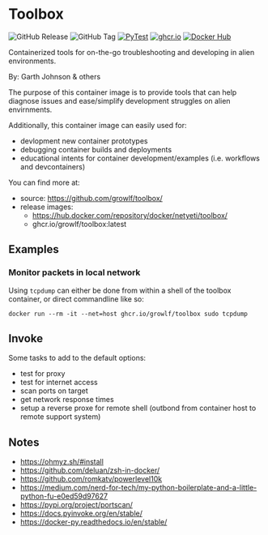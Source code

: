 # Toolbox
![GitHub Release](https://img.shields.io/github/v/release/growlf/toolbox?logo=docker&logoColor=white)
![GitHub Tag](https://img.shields.io/github/v/tag/growlf/toolbox?logo=docker&logoColor=white&label=Latest)
[![PyTest](https://github.com/growlf/toolbox/actions/workflows/python-app.yml/badge.svg)](https://github.com/growlf/toolbox/actions/workflows/python-app.yml)
[![ghcr.io](https://github.com/growlf/toolbox/actions/workflows/docker-publish.yml/badge.svg)](https://github.com/growlf/toolbox/actions/workflows/docker-publish.yml)
[![Docker Hub](https://github.com/growlf/toolbox/actions/workflows/docker-publish-dh.yml/badge.svg)](https://github.com/growlf/toolbox/actions/workflows/docker-publish-dh.yml)

Containerized tools for on-the-go troubleshooting and developing in alien environments.

By: Garth Johnson & others

The purpose of this container image is to provide tools that can help diagnose issues and ease/simplify development struggles on alien envirnments.

Additionally, this container image can easily used for:

- devlopment new container prototypes
- debugging container builds and deployments
- educational intents for container development/examples (i.e. workflows and devcontainers)

You can find more at:

- source: https://github.com/growlf/toolbox/
- release images:
  - https://hub.docker.com/repository/docker/netyeti/toolbox/
  - ghcr.io/growlf/toolbox:latest

## Examples

### Monitor packets in local network

Using `tcpdump` can either be done from within a shell of the toolbox container, or direct commandline like so:

    docker run --rm -it --net=host ghcr.io/growlf/toolbox sudo tcpdump

## Invoke

Some tasks to add to the default options:

- test for proxy
- test for internet access
- scan ports on target
- get network response times
- setup a reverse proxe for remote shell (outbond from container host to remote support system)

## Notes

- https://ohmyz.sh/#install
- https://github.com/deluan/zsh-in-docker/
- https://github.com/romkatv/powerlevel10k
- https://medium.com/nerd-for-tech/my-python-boilerplate-and-a-little-python-fu-e0ed59d97627
- https://pypi.org/project/portscan/
- https://docs.pyinvoke.org/en/stable/
- https://docker-py.readthedocs.io/en/stable/
